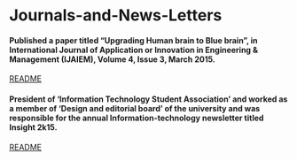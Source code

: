 # Journals-and-News-Letters
#### Published a paper titled “Upgrading Human brain to Blue brain”, in International Journal of Application or Innovation in Engineering & Management (IJAIEM), Volume 4, Issue 3, March 2015.
<a href="http://www.ijaiem.org/Volume4Issue3/IJAIEM-2015-03-20-55.pdf">README</a>
#### 	President of ‘Information Technology Student Association’ and worked as a member of ‘Design and editorial board’ of the university and was responsible for the annual Information-technology newsletter titled Insight 2k15.
<a href="https://github.com/Uppalapa/Journals-and-News-Letters/blob/master/newsletter.pdf">README</a>
